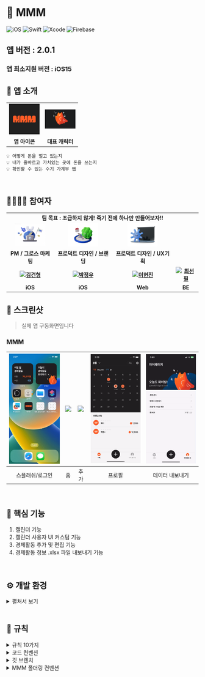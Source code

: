 # 🍢 MMM
![iOS](https://img.shields.io/badge/iOS-000000?style=for-the-badge&logo=ios&logoColor=white)
![Swift](https://img.shields.io/badge/swift-F54A2A?style=for-the-badge&logo=swift&logoColor=white)
![Xcode](https://img.shields.io/badge/Xcode-007ACC?style=for-the-badge&logo=Xcode&logoColor=white)
![Firebase](https://img.shields.io/badge/Firebase-039BE5?style=for-the-badge&logo=Firebase&logoColor=white)

## 앱 버전 : 2.0.1

### 앱 최소지원 버전 : iOS15
## 👋 앱 소개

<div align="center">
  <table style="font-weight : bold">
      <tr>
          <td align="center">
              <a href="https://www.notion.so/MMM-WHAT-IS-IT-70bb2a477c0a4b20bcc3e213807158bc?pvs=4">                 
                  <img alt="Appicon" src="Image/Appicon.png" width="80"/>            
              </a>
          </td>
          <td align="center">
              <a href="https://www.notion.so/WHO-WE-ARE-cfbf5a97037a47829cb113b13c658232?pvs=4">                 
                  <img alt="Boost" src="Image/Boost.png" width="80" />            
              </a>
          </td>
      </tr>
      <tr>
          <td align="center">앱 아이콘</td>
          <td align="center">대표 캐릭터</td>
      </tr>
  </table>
</div>

```
💡 어떻게 돈을 벌고 있는지
💡 내가 올바르고 가치있는 곳에 돈을 쓰는지
💡 확인할 수 있는 수기 가계부 앱
```

<br>

## 👨‍👩‍👧‍👦 참여자
<div align="center">
  <table style="font-weight : bold">
      <tr align="center">
          <td colspan="5"> 팀 목표 : 조급하지 않게! 죽기 전에 하나만 만들어보자!! </td>
      </tr>
      <tr align="center">
          <td align="center">
              <a href="">                 
                  <img alt="천주윤" src="Image/Chun.png" width="80" />            
              </a>
          </td>
          <td align="center">
              <a href="">                 
                  <img alt="홍서희" src="Image/Hong.png" width="80" />            
              </a>
          </td>
          <td align="center">
              <a href="">                 
                  <img alt="이윤영" src="Image/Yoon.png" width="80" />            
              </a>
          </td>
      </tr>
      <tr>
          <td align="center">PM / 그로스 마케팅 </td>
          <td align="center">프로덕트 디자인 / 브랜딩 </td>
          <td align="center">프로덕트 디자인 / UX기획 </td>
      </tr>
      <tr>
          <td align="center">
              <a href="https://github.com/GeonHyeongKim">                 
                  <img alt="김건형" src="https://avatars.githubusercontent.com/GeonHyeongKim" width="80" />            
              </a>
          </td>
          <td align="center">
              <a href="https://github.com/jwoo820">                 
                  <img alt="박정우" src="https://avatars.githubusercontent.com/jwoo820" width="80" />            
              </a>
          </td>
          <td align="center">
              <a href="https://github.com/hyundang">                 
                  <img alt="이현진" src="https://avatars.githubusercontent.com/hyundang" width="80" />            
              </a>
          </td>
          <td align="center">
              <a href="https://github.com/ChoiSunPil">                 
                  <img alt="최선필" src="https://avatars.githubusercontent.com/ChoiSunPil" width="80" />            
              </a>
          </td>
      </tr>
      <tr>
          <td align="center">iOS</td>
          <td align="center">iOS</td>
          <td align="center">Web</td>
          <td align="center">BE</td>
      </tr>
  </table>
</div>

## 📱 스크린샷
<Blockquote>
실제 앱 구동화면입니다
</Blockquote>

### MMM

| <img src="./Image/Login.gif" width="180"/> | <img src="./image/home.gif" width="180"/> | <img src="./image/detail.gif" width="180"/> | <img src="./Image/withdraw.gif" width="180"/> | <img src="./Image/export.gif" width="180"/> |
|:-:|:-:|:-:|:-:|:-:|
| 스플래쉬/로그인 | 홈 | 추가 | 프로필 | 데이터 내보내기 |

<br>

## 🏃‍ 핵심 기능
1. 캘린더 기능
2. 캘린더 사용자 UI 커스텀 기능
3. 경제활동 추가 및 편집 기능
4. 경제활동 정보 .xlsx 파일 내보내기 기능
<br>

## ⚙️ 개발 환경
<details>
<summary>펼처서 보기</summary>
<div markdown="1">

- iOS 14.0 이상
- xcode 13.0
- iPhone 14 Pro에서 최적화됨
- 가로모드 미지원

</div>
</details>



</div>
</details>
<br>

## 🤝 규칙
<details>
<summary>규칙 10가지</summary>
<div markdown="1">

```
1. 스프린트 기한 무조건 마치기
2. 격주 수요일에 회의 진행하기
```

</div>
</details>

<details>
<summary>코드 컨벤션</summary>
<div markdown="1">

- feat/이슈번호-큰기능명/세부기능명
```
- [Feat] 새로운 기능 구현
- [Chore] 코드 수정, 내부 파일 수정, 주석
- [Add] Feat 이외의 부수적인 코드 추가, 라이브러리 추가, 새로운 파일 생성 시, 에셋 추가
- [Fix] 버그, 오류 해결
- [Del] 쓸모없는 코드 삭제
- [Move] 파일 이름/위치 변경
```

</div>
</details>

<details>
<summary>깃 브렌치</summary>
<div markdown="2">

- feat/이슈번호-큰기능명/세부기능명
```
예시)
feat/13-tab1/home
feat/13-tab1/step_one
feat/26-tab2/step_two
```

</div>
</details>


<details>
<summary>MMM 폴더링 컨벤션</summary>
<div markdown="3">

```
📦 MMM
| 
+ 🗂 App                        // AppDelegate, SeneDelegate
|
+ 🗂 Resources       
|        
+------🗂 Assets                // AppIcone, Color, Image Assets
|
+------🗂 Base                  // 상속하는 base codee
│         
+------🗂 Configuration         // KeyChain 저장을 위한 클래스
|
+------🗂 Extensions            // extension 모음
│         
+------🗂 Fonts                 // 폰트 모음 : 무료 폰트인 Pretendard 사용
|
+------🗂 Info                  // 파일 설정 모음
│         
+ 🗂 Sources
|
+------🗂 Models                // Json을 받기 위한 Hashable, Codable, Identifiable 프로토콜을 체택한 struct 관리
│         
+------🗂 Services              // Network를 위한 Constants, Client, Parmeters, Router
|
+------🗂 Utilities             // ObservableObject을 체택하여 네트워크 관리
|
+------🗂 ViewController                 // Log, Traking Enum
        |
        +------🗂 Add           // Tab 2
        │         
        +------🗂 Home          // Tab 1
        |
        +------🗂 HomeDetail    
        |
        +------🗂 Onboarding    
        │         
        +------🗂 Profile       // Tab 3
        |
        +------🗂 TabBar      
           
```
</div>
</details>
<br>

<!-- ## 라이센스
Machacha is available under the MIT license. See the [LICENSE](https://github.com/APPSCHOOL1-REPO/finalproject-machacha/blob/main/LICENSE) file for more info.

- [Google MLKit](https://developers.google.com/ml-kit/terms) 
- [InstantSearchVoiceOverlay](https://github.com/algolia/voice-overlay-ios)
- [Kingfisher](https://github.com/onevcat/Kingfisher)
- [FlagKit](https://github.com/madebybowtie/FlagKit)
- [AlertToast](https://github.com/elai950/AlertToast)
 -->
